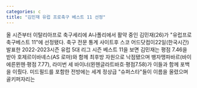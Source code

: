 ```yaml
---
categories: c
title: "김민재 유럽 프로축구 베스트 11 선정"
---
```

올 시즌부터 이탈리아프로 축구세리에 A나폴리에서 활약 중인 김민재(26)가 "유럽프로 축구베스트 11"에 선정됐다. 축구 전문 통계 사이트후 스코 어드닷컴이22일(한국시간) 발표한 2022-2023시즌 유럽 5대 리그 시즌 베스트 11을 보면 김민재는 평점 7.46을 받아 호제르이바녜스(AS 로마)와 함께 최후방 자원으로 낙점됐으며 뱅자맹파바르(바이에른뮌헨·평점 7.77), 라미번 세 바이너(묀헨글라트바흐·평점7.58)가 이들과 함께 포백을 이뤘다. 미드필드를 포함한 전방에는 세계 정상급 "슈퍼스타"들이 이름을 올렸으며 골키퍼자리는